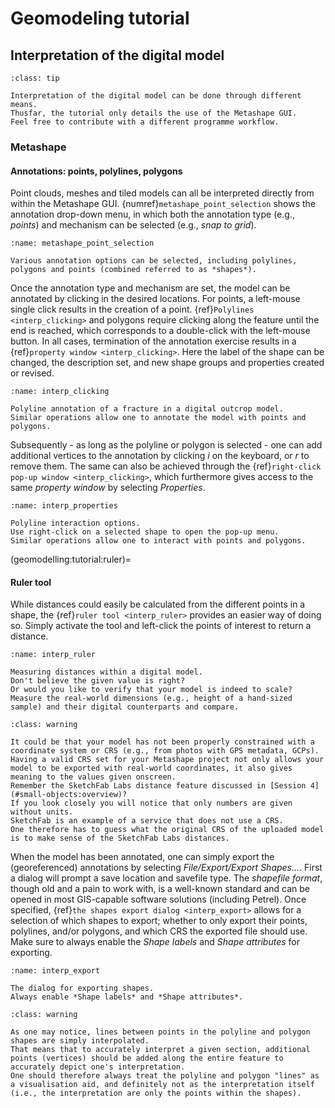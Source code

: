 # Geomodeling tutorial

## Interpretation of the digital model

```{admonition} Work in progress
:class: tip

Interpretation of the digital model can be done through different means.
Thusfar, the tutorial only details the use of the Metashape GUI.
Feel free to contribute with a different programme workflow.
```

### Metashape

#### Annotations: points, polylines, polygons

Point clouds, meshes and tiled models can all be interpreted directly from within the Metashape GUI.
{numref}`metashape_point_selection` shows the annotation drop-down menu, in which both the annotation type (e.g., *points*) and mechanism can be selected (e.g., *snap to grid*).

```{figure} assets/metashape_point_selection.png
:name: metashape_point_selection

Various annotation options can be selected, including polylines, polygons and points (combined referred to as *shapes*).
```

Once the annotation type and mechanism are set, the model can be annotated by clicking in the desired locations.
For points, a left-mouse single click results in the creation of a point.
{ref}`Polylines <interp_clicking>` and polygons require clicking along the feature until the end is reached, which corresponds to a double-click with the left-mouse button.
In all cases, termination of the annotation exercise results in a {ref}`property window <interp_clicking>`.
Here the label of the shape can be changed, the description set, and new shape groups and properties created or revised.

```{figure} assets/interp_clicking.gif
:name: interp_clicking

Polyline annotation of a fracture in a digital outcrop model.
Similar operations allow one to annotate the model with points and polygons.
```

Subsequently - as long as the polyline or polygon is selected - one can add additional vertices to the annotation by clicking *i* on the keyboard, or *r* to remove them.
The same can also be achieved through the {ref}`right-click pop-up window <interp_clicking>`, which furthermore gives access to the same *property window* by selecting *Properties*.

```{figure} assets/interp_properties.gif
:name: interp_properties

Polyline interaction options.
Use right-click on a selected shape to open the pop-up menu.
Similar operations allow one to interact with points and polygons.
```

(geomodelling:tutorial:ruler)=
#### Ruler tool

While distances could easily be calculated from the different points in a shape, the {ref}`ruler tool <interp_ruler>` provides an easier way of doing so.
Simply activate the tool and left-click the points of interest to return a distance.

```{figure} assets/interp_ruler.gif
:name: interp_ruler

Measuring distances within a digital model.
Don't believe the given value is right?
Or would you like to verify that your model is indeed to scale?
Measure the real-world dimensions (e.g., height of a hand-sized sample) and their digital counterparts and compare.
```

```{admonition} Strange distance values or coordinates?
:class: warning

It could be that your model has not been properly constrained with a coordinate system or CRS (e.g., from photos with GPS metadata, GCPs).
Having a valid CRS set for your Metashape project not only allows your model to be exported with real-world coordinates, it also gives meaning to the values given onscreen.
Remember the SketchFab Labs distance feature discussed in [Session 4](#small-objects:overview)?
If you look closely you will notice that only numbers are given without units.
SketchFab is an example of a service that does not use a CRS.
One therefore has to guess what the original CRS of the uploaded model is to make sense of the SketchFab Labs distances.
```

When the model has been annotated, one can simply export the (georeferenced) annotations by selecting *File/Export/Export Shapes...*.
First a dialog will prompt a save location and savefile type.
The *shapefile format*, though old and a pain to work with, is a well-known standard and can be opened in most GIS-capable software solutions (including Petrel).
Once specified, {ref}`the shapes export dialog <interp_export>` allows for a selection of which shapes to export; whether to only export their points, polylines, and/or polygons, and which CRS the exported file should use.
Make sure to always enable the *Shape labels* and *Shape attributes* for exporting.

```{figure} assets/interp_export.png
:name: interp_export

The dialog for exporting shapes.
Always enable *Shape labels* and *Shape attributes*.
```

```{admonition} Interpolation versus reality: interpretation
:class: warning

As one may notice, lines between points in the polyline and polygon shapes are simply interpolated.
That means that to accurately interpret a given section, additional points (vertices) should be added along the entire feature to accurately depict one's interpretation.
One should therefore always treat the polyline and polygon "lines" as a visualisation aid, and definitely not as the interpretation itself (i.e., the interpretation are only the points within the shapes).
```
